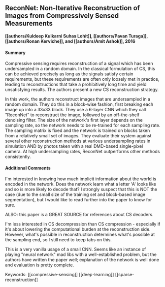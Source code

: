 ## ReconNet: Non-Iterative Reconstruction of Images from Compressively Sensed Measurements
#### [[authors/Kuldeep Kulkarni Suhas Lohit]], [[authors/Pavan Turaga]], [[authors/Ronan Kerviche]], and [[authors/Amit Ashok]], 2016

#### Summary
Compressive sensing requires reconstruction of a signal which has been undersampled in a random domain. In the classical formulation of CS, this can be achieved precisely as long as the signals satisfy certain requirements, but these requirements are often only loosely met in practice, leading to reconstructions that take a prohibitively long time and yield unsatisfying results. The authors present a new CS reconstruction strategy.

In this work, the authors reconstruct images that are undersampled in a random domain. They do this in a block-wise fashion, first breaking each image up into a 33x33 block. They use a 6-layer CNN which they call "ReconNet" to reconstruct the image, followed by an off-the-shelf denoising filter. The size of the network's first layer depends on the sampling rate, so the network needs to be re-trained for each sampling rate. The sampling matrix is fixed and the network is trained on blocks taken from a relatively small set of images. They evaluate their system against several other reconstruction methods at various undersampling rates in simulation AND by photos taken with a real DMD-based single-pixel camera. At high undersampling rates, ReconNet outperforms other methods consistently.


#### Additional Comments
I'm interested in knowing how much implicit information about the world is encoded in the network. Does the network learn what a letter 'A' looks like and so is more likely to decode that? I strongly suspect that this is NOT the case (due to the small size of the training set and block-based image segmentation), but I would like to read further into the paper to know for sure.

ALSO: this paper is a GREAT SOURCE for references about CS decoders.

I'm less interested in CS decompression than CS compression - especially if it's about lowering the computational burden at the reconstruction side. However, what's possible in reconstruction determines what's possible at the sampling end, so I still need to keep tabs on this.

This is a very vanilla usage of a small CNN. Seems like an instance of playing "neural network" mad libs with a well-established problem, but the authors have written the paper well; explanation of the network is well done and evaluation is pretty complete.

Keywords: [[compressive-sensing]] [[deep-learning]] [[sparse-reconstruction]]